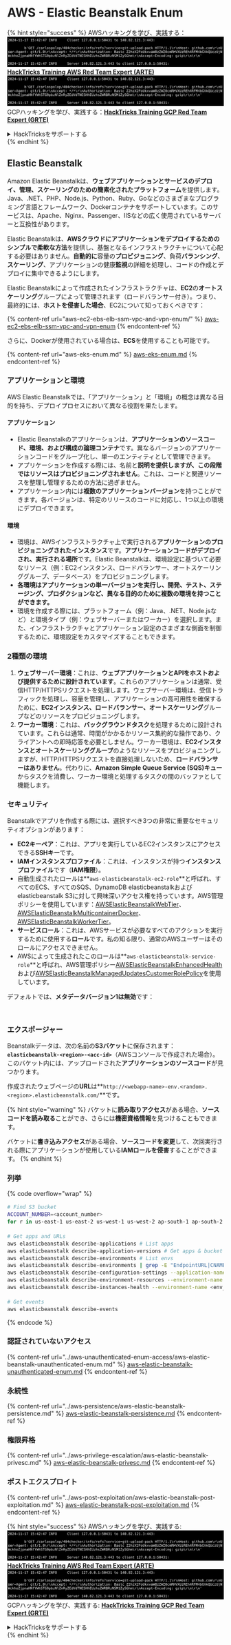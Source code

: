 # AWS - Elastic Beanstalk Enum

{% hint style="success" %}
AWSハッキングを学び、実践する：<img src="../../../.gitbook/assets/image (1).png" alt="" data-size="line">[**HackTricks Training AWS Red Team Expert (ARTE)**](https://training.hacktricks.xyz/courses/arte)<img src="../../../.gitbook/assets/image (1).png" alt="" data-size="line">\
GCPハッキングを学び、実践する：<img src="../../../.gitbook/assets/image (2).png" alt="" data-size="line">[**HackTricks Training GCP Red Team Expert (GRTE)**<img src="../../../.gitbook/assets/image (2).png" alt="" data-size="line">](https://training.hacktricks.xyz/courses/grte)

<details>

<summary>HackTricksをサポートする</summary>

* [**サブスクリプションプラン**](https://github.com/sponsors/carlospolop)を確認してください！
* **💬 [**Discordグループ**](https://discord.gg/hRep4RUj7f)または[**Telegramグループ**](https://t.me/peass)に参加するか、**Twitter** 🐦 [**@hacktricks\_live**](https://twitter.com/hacktricks\_live)**をフォローしてください。**
* **ハッキングのトリックを共有するには、[**HackTricks**](https://github.com/carlospolop/hacktricks)および[**HackTricks Cloud**](https://github.com/carlospolop/hacktricks-cloud)のGitHubリポジトリにPRを提出してください。**

</details>
{% endhint %}

## Elastic Beanstalk

Amazon Elastic Beanstalkは、**ウェブアプリケーションとサービスのデプロイ、管理、スケーリングのための簡素化されたプラットフォーム**を提供します。Java、.NET、PHP、Node.js、Python、Ruby、Goなどのさまざまなプログラミング言語とフレームワーク、Dockerコンテナをサポートしています。このサービスは、Apache、Nginx、Passenger、IISなどの広く使用されているサーバーと互換性があります。

Elastic Beanstalkは、**AWSクラウドにアプリケーションをデプロイするためのシンプルで柔軟な方法**を提供し、基盤となるインフラストラクチャについて心配する必要はありません。**自動的に**容量の**プロビジョニング**、負荷**バランシング**、**スケーリング**、アプリケーションの健康**監視**の詳細を処理し、コードの作成とデプロイに集中できるようにします。

Elastic Beanstalkによって作成されたインフラストラクチャは、**EC2**の**オートスケーリング**グループによって管理されます（ロードバランサー付き）。つまり、最終的には、**ホストを侵害した場合**、EC2について知っておくべきです：

{% content-ref url="aws-ec2-ebs-elb-ssm-vpc-and-vpn-enum/" %}
[aws-ec2-ebs-elb-ssm-vpc-and-vpn-enum](aws-ec2-ebs-elb-ssm-vpc-and-vpn-enum/)
{% endcontent-ref %}

さらに、Dockerが使用されている場合は、**ECS**を使用することも可能です。

{% content-ref url="aws-eks-enum.md" %}
[aws-eks-enum.md](aws-eks-enum.md)
{% endcontent-ref %}

### アプリケーションと環境

AWS Elastic Beanstalkでは、「アプリケーション」と「環境」の概念は異なる目的を持ち、デプロイプロセスにおいて異なる役割を果たします。

#### アプリケーション

* Elastic Beanstalkのアプリケーションは、**アプリケーションのソースコード、環境、および構成の論理コンテナ**です。異なるバージョンのアプリケーションコードをグループ化し、単一のエンティティとして管理できます。
* アプリケーションを作成する際には、名前と**説明を提供しますが、この段階ではリソースはプロビジョニングされません**。これは、コードと関連リソースを整理し管理するための方法に過ぎません。
* アプリケーション内には**複数のアプリケーションバージョン**を持つことができます。各バージョンは、特定のリリースのコードに対応し、1つ以上の環境にデプロイできます。

#### 環境

* 環境は、AWSインフラストラクチャ上で実行される**アプリケーションのプロビジョニングされたインスタンス**です。**アプリケーションコードがデプロイされ、実行される場所**です。Elastic Beanstalkは、環境設定に基づいて必要なリソース（例：EC2インスタンス、ロードバランサー、オートスケーリンググループ、データベース）をプロビジョニングします。
* **各環境はアプリケーションの単一バージョンを実行し、開発、テスト、ステージング、プロダクションなど、異なる目的のために複数の環境を持つことができます。**
* 環境を作成する際には、プラットフォーム（例：Java、.NET、Node.jsなど）と環境タイプ（例：ウェブサーバーまたはワーカー）を選択します。また、インフラストラクチャとアプリケーション設定のさまざまな側面を制御するために、環境設定をカスタマイズすることもできます。

### 2種類の環境

1. **ウェブサーバー環境**：これは、**ウェブアプリケーションとAPIをホストおよび提供するために設計されています**。これらのアプリケーションは通常、受信HTTP/HTTPSリクエストを処理します。ウェブサーバー環境は、受信トラフィックを処理し、容量を管理し、アプリケーションの高可用性を確保するために、**EC2インスタンス、ロードバランサー、オートスケーリング**グループなどのリソースをプロビジョニングします。
2. **ワーカー環境**：これは、**バックグラウンドタスク**を処理するために設計されています。これらは通常、時間がかかるかリソース集約的な操作であり、クライアントへの即時応答を必要としません。ワーカー環境は、**EC2インスタンスとオートスケーリンググループ**のようなリソースをプロビジョニングしますが、HTTP/HTTPSリクエストを直接処理しないため、**ロードバランサーはありません**。代わりに、**Amazon Simple Queue Service (SQS)キュー**からタスクを消費し、ワーカー環境と処理するタスクの間のバッファとして機能します。

### セキュリティ

Beanstalkでアプリを作成する際には、選択すべき3つの非常に重要なセキュリティオプションがあります：

* **EC2キーペア**：これは、アプリを実行しているEC2インスタンスにアクセスできる**SSHキー**です。
* **IAMインスタンスプロファイル**：これは、インスタンスが持つ**インスタンスプロファイル**です（**IAM権限**）。
* 自動生成されたロールは**`aws-elasticbeanstalk-ec2-role`**と呼ばれ、すべてのECS、すべてのSQS、DynamoDB elasticbeanstalkおよびelasticbeanstalk S3に対して興味深いアクセス権を持っています。AWS管理ポリシーを使用しています：[AWSElasticBeanstalkWebTier](https://us-east-1.console.aws.amazon.com/iam/home#/policies/arn:aws:iam::aws:policy/AWSElasticBeanstalkWebTier)、[AWSElasticBeanstalkMulticontainerDocker](https://us-east-1.console.aws.amazon.com/iam/home#/policies/arn:aws:iam::aws:policy/AWSElasticBeanstalkMulticontainerDocker)、[AWSElasticBeanstalkWorkerTier](https://us-east-1.console.aws.amazon.com/iam/home#/policies/arn:aws:iam::aws:policy/AWSElasticBeanstalkWorkerTier)。
* **サービスロール**：これは、AWSサービスが必要なすべてのアクションを実行するために使用する**ロール**です。私の知る限り、通常のAWSユーザーはそのロールにアクセスできません。
* AWSによって生成されたこのロールは**`aws-elasticbeanstalk-service-role`**と呼ばれ、AWS管理ポリシー[AWSElasticBeanstalkEnhancedHealth](https://us-east-1.console.aws.amazon.com/iam/home#/policies/arn:aws:iam::aws:policy/service-role/AWSElasticBeanstalkEnhancedHealth)および[AWSElasticBeanstalkManagedUpdatesCustomerRolePolicy](https://us-east-1.console.aws.amazon.com/iamv2/home?region=us-east-1#/roles/details/aws-elasticbeanstalk-service-role?section=permissions)を使用しています。

デフォルトでは、**メタデータバージョン1は無効**です：

<figure><img src="../../../.gitbook/assets/image (103).png" alt=""><figcaption></figcaption></figure>

### エクスポージャー

Beanstalkデータは、次の名前の**S3バケット**に保存されます：**`elasticbeanstalk-<region>-<acc-id>`**（AWSコンソールで作成された場合）。このバケット内には、アップロードされた**アプリケーションのソースコード**が見つかります。

作成されたウェブページの**URL**は**`http://<webapp-name>-env.<random>.<region>.elasticbeanstalk.com/`**です。

{% hint style="warning" %}
バケットに**読み取りアクセス**がある場合、**ソースコードを読み取る**ことができ、さらには**機密資格情報**を見つけることもできます。

バケットに**書き込みアクセス**がある場合、**ソースコードを変更**して、次回実行される際にアプリケーションが使用している**IAMロールを侵害**することができます。
{% endhint %}

### 列挙

{% code overflow="wrap" %}
```bash
# Find S3 bucket
ACCOUNT_NUMBER=<account_number>
for r in us-east-1 us-east-2 us-west-1 us-west-2 ap-south-1 ap-south-2 ap-northeast-1 ap-northeast-2 ap-northeast-3 ap-southeast-1 ap-southeast-2 ap-southeast-3 ca-central-1 eu-central-1 eu-central-2 eu-west-1 eu-west-2 eu-west-3 eu-north-1 sa-east-1 af-south-1 ap-east-1 eu-south-1 eu-south-2 me-south-1 me-central-1; do aws s3 ls elasticbeanstalk-$r-$ACCOUNT_NUMBER 2>/dev/null && echo "Found in: elasticbeanstalk-$r-$ACCOUNT_NUMBER"; done

# Get apps and URLs
aws elasticbeanstalk describe-applications # List apps
aws elasticbeanstalk describe-application-versions # Get apps & bucket name with source code
aws elasticbeanstalk describe-environments # List envs
aws elasticbeanstalk describe-environments | grep -E "EndpointURL|CNAME"
aws elasticbeanstalk describe-configuration-settings --application-name <app_name> --environment-name <env_name>
aws elasticbeanstalk describe-environment-resources --environment-name <env_name> # Get env info such as SQS used queues
aws elasticbeanstalk describe-instances-health --environment-name <env_name> # Get the instances of an environment

# Get events
aws elasticbeanstalk describe-events
```
{% endcode %}

### 認証されていないアクセス

{% content-ref url="../aws-unauthenticated-enum-access/aws-elastic-beanstalk-unauthenticated-enum.md" %}
[aws-elastic-beanstalk-unauthenticated-enum.md](../aws-unauthenticated-enum-access/aws-elastic-beanstalk-unauthenticated-enum.md)
{% endcontent-ref %}

### 永続性

{% content-ref url="../aws-persistence/aws-elastic-beanstalk-persistence.md" %}
[aws-elastic-beanstalk-persistence.md](../aws-persistence/aws-elastic-beanstalk-persistence.md)
{% endcontent-ref %}

### 権限昇格

{% content-ref url="../aws-privilege-escalation/aws-elastic-beanstalk-privesc.md" %}
[aws-elastic-beanstalk-privesc.md](../aws-privilege-escalation/aws-elastic-beanstalk-privesc.md)
{% endcontent-ref %}

### ポストエクスプロイト

{% content-ref url="../aws-post-exploitation/aws-elastic-beanstalk-post-exploitation.md" %}
[aws-elastic-beanstalk-post-exploitation.md](../aws-post-exploitation/aws-elastic-beanstalk-post-exploitation.md)
{% endcontent-ref %}

{% hint style="success" %}
AWSハッキングを学び、実践する:<img src="../../../.gitbook/assets/image (1).png" alt="" data-size="line">[**HackTricks Training AWS Red Team Expert (ARTE)**](https://training.hacktricks.xyz/courses/arte)<img src="../../../.gitbook/assets/image (1).png" alt="" data-size="line">\
GCPハッキングを学び、実践する: <img src="../../../.gitbook/assets/image (2).png" alt="" data-size="line">[**HackTricks Training GCP Red Team Expert (GRTE)**<img src="../../../.gitbook/assets/image (2).png" alt="" data-size="line">](https://training.hacktricks.xyz/courses/grte)

<details>

<summary>HackTricksをサポートする</summary>

* [**サブスクリプションプラン**](https://github.com/sponsors/carlospolop)を確認してください！
* **💬 [**Discordグループ**](https://discord.gg/hRep4RUj7f)または[**Telegramグループ**](https://t.me/peass)に参加するか、**Twitter** 🐦 [**@hacktricks\_live**](https://twitter.com/hacktricks\_live)**をフォローしてください。**
* **ハッキングのトリックを共有するには、[**HackTricks**](https://github.com/carlospolop/hacktricks)および[**HackTricks Cloud**](https://github.com/carlospolop/hacktricks-cloud)のGitHubリポジトリにPRを提出してください。**

</details>
{% endhint %}
